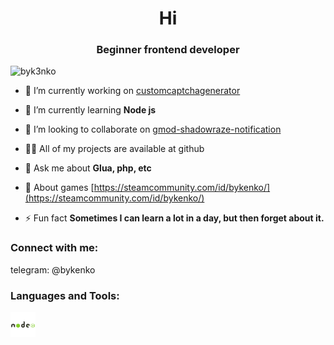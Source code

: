 <h1 align="center">Hi</h1>
<h3 align="center">Beginner frontend developer</h3>


<p align="left"> <img src="https://komarev.com/ghpvc/?username=byk3nko&label=Profile%20views&color=0e75b6&style=flat" alt="byk3nko" /> </p>


- 🔭 I’m currently working on [customcaptchagenerator](https://github.com/byk3nko/customcaptchagenerator)

- 🌱 I’m currently learning **Node js**

- 👯 I’m looking to collaborate on [gmod-shadowraze-notification](https://github.com/byk3nko/gmod-shadowraze-notification)

- 👨‍💻 All of my projects are available at github

- 💬 Ask me about **Glua, php, etc**

- 📄 About games [https://steamcommunity.com/id/bykenko/](https://steamcommunity.com/id/bykenko/)

- ⚡ Fun fact **Sometimes I can learn a lot in a day, but then forget about it.**

<h3 align="left">Connect with me:</h3>
<p align="left">
telegram: @bykenko<br/>
</p>

<h3 align="left">Languages and Tools:</h3>
<p align="left"><a href="https://nodejs.org" target="_blank"> <img src="https://raw.githubusercontent.com/devicons/devicon/master/icons/nodejs/nodejs-original-wordmark.svg" alt="nodejs" width="40" height="40"/> </a> <a href="https://www.photoshop.com/en" target="_blank"> </p>

<!-- <p>&nbsp;<img align="center" src="https://github-readme-stats.vercel.app/api?username=byk3nko&show_icons=true&theme=dark&locale=en" alt="byk3nko" /></p>

<!-- <p><img align="center" src="https://github-readme-streak-stats.herokuapp.com/?user=byk3nko&" alt="byk3nko" /></p>


